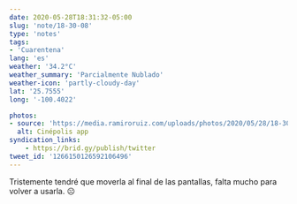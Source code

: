 ```yaml
---
date: 2020-05-28T18:31:32-05:00
slug: 'note/18-30-08'
type: 'notes'
tags:
- 'Cuarentena'
lang: 'es'
weather: '34.2°C'
weather_summary: 'Parcialmente Nublado'
weather-icon: 'partly-cloudy-day'
lat: '25.7555'
long: '-100.4022'

photos:
- source: 'https://media.ramiroruiz.com/uploads/photos/2020/05/28/18-30-08/cinépolis-app.png'
  alt: Cinépolis app
syndication_links:
    - https://brid.gy/publish/twitter
tweet_id: '1266150126592106496'
---
```

Tristemente tendré que moverla al final de las pantallas, falta mucho para volver a usarla. ☹️  